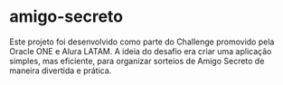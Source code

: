 # amigo-secreto
Este projeto foi desenvolvido como parte do Challenge promovido pela Oracle ONE e Alura LATAM. A ideia do desafio era criar uma aplicação simples, mas eficiente, para organizar sorteios de Amigo Secreto de maneira divertida e prática. 
